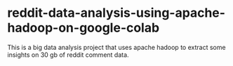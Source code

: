 # reddit-data-analysis-using-apache-hadoop-on-google-colab
This is a big data analysis project that uses apache hadoop to extract some insights on 30 gb of reddit comment data. 
